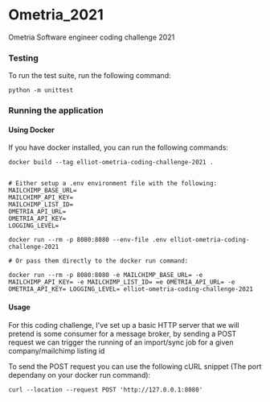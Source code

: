 # Ometria_2021
Ometria Software engineer coding challenge 2021

### Testing
To run the test suite, run the following command:
```shell
python -m unittest
```

### Running the application

#### Using Docker
If you have docker installed, you can run the following commands:
```shell
docker build --tag elliot-ometria-coding-challenge-2021 .


# Either setup a .env environment file with the following:
MAILCHIMP_BASE_URL=
MAILCHIMP_API_KEY=
MAILCHIMP_LIST_ID=
OMETRIA_API_URL=
OMETRIA_API_KEY=
LOGGING_LEVEL=

docker run --rm -p 8080:8080 --env-file .env elliot-ometria-coding-challenge-2021

# Or pass them directly to the docker run command:

docker run --rm -p 8080:8080 -e MAILCHIMP_BASE_URL= -e MAILCHIMP_API_KEY= -e MAILCHIMP_LIST_ID= =e OMETRIA_API_URL= -e OMETRIA_API_KEY= LOGGING_LEVEL= elliot-ometria-coding-challenge-2021
```

#### Usage
For this coding challenge, I've set up a basic HTTP server that we will pretend is some consumer for a message broker, by sending a POST request we can trigger the running of an import/sync job for a given company/mailchimp listing id

To send the POST request you can use the following cURL snippet (The port dependany on your docker run command):
```shell
curl --location --request POST 'http://127.0.0.1:8080'
``` 